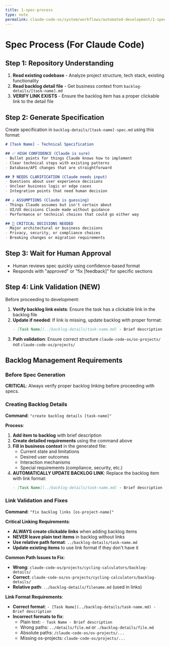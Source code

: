 ```yaml
---
title: 1-spec-process
type: note
permalink: claude-code-os/system/workflows/automated-development/1-spec-process
---
```


# Spec Process (For Claude Code)

## Step 1: Repository Understanding
1. **Read existing codebase** - Analyze project structure, tech stack, existing functionality
2. **Read backlog detail file** - Get business context from `backlog-details/[task-name].md`
3. **VERIFY LINK EXISTS** - Ensure the backlog item has a proper clickable link to the detail file

## Step 2: Generate Specification
Create specification in `backlog-details/[task-name]-spec.md` using this format:

```markdown
# [Task Name] - Technical Specification

## ✅ HIGH CONFIDENCE (Claude is sure)
- Bullet points for things Claude knows how to implement
- Clear technical steps with existing patterns
- Database/API changes that are straightforward

## ❓ NEEDS CLARIFICATION (Claude needs input)  
- Questions about user experience decisions
- Unclear business logic or edge cases
- Integration points that need human decision

## ⚠️ ASSUMPTIONS (Claude is guessing)
- Things Claude assumes but isn't certain about
- UI/UX decisions Claude made without guidance
- Performance or technical choices that could go either way

## 🎯 CRITICAL DECISIONS NEEDED
- Major architectural or business decisions
- Privacy, security, or compliance choices
- Breaking changes or migration requirements
```

## Step 3: Wait for Human Approval
- Human reviews spec quickly using confidence-based format
- Responds with "approved" or "fix [feedback]" for specific sections

## Step 4: Link Validation (NEW)
Before proceeding to development:
1. **Verify backlog link exists**: Ensure the task has a clickable link in the backlog file
2. **Update if needed**: If link is missing, update backlog with proper format:
   ```markdown
   - [Task Name](../backlog-details/task-name.md) - Brief description
   ```
3. **Path validation**: Ensure correct structure `claude-code-os/os-projects/` not `claude-code-os/projects/`


## Backlog Management Requirements

### Before Spec Generation
**CRITICAL**: Always verify proper backlog linking before proceeding with specs.

### Creating Backlog Details
**Command**: `"create backlog details [task-name]"`

**Process**:
1. **Add item to backlog** with brief description
2. **Create detailed requirements** using the command above
3. **Fill in business context** in the generated file:
   - Current state and limitations
   - Desired user outcomes
   - Interaction mechanisms
   - Special requirements (compliance, security, etc.)
4. **AUTOMATICALLY UPDATE BACKLOG LINK**: Replace the backlog item with link format:
   ```markdown
   - [Task Name](../backlog-details/task-name.md) - Brief description
   ```

### Link Validation and Fixes
**Command**: `"fix backlog links [os-project-name]"`

**Critical Linking Requirements**:
- **ALWAYS create clickable links** when adding backlog items
- **NEVER leave plain text items** in backlog without links
- **Use relative path format**: `../backlog-details/task-name.md`
- **Update existing items** to use link format if they don't have it

**Common Path Issues to Fix**:
- **Wrong**: `claude-code-os/projects/cycling-calculators/backlog-details/`
- **Correct**: `claude-code-os/os-projects/cycling-calculators/backlog-details/`
- **Relative path**: `../backlog-details/filename.md` (used in links)

**Link Format Requirements**:
- **Correct format**: `- [Task Name](../backlog-details/task-name.md) - Brief description`
- **Incorrect formats to fix**:
  - Plain text: `- Task Name - Brief description` 
  - Wrong paths: `../details/file.md` or `./backlog-details/file.md`
  - Absolute paths: `/claude-code-os/os-projects/...`
  - Missing os-projects: `claude-code-os/projects/...`
